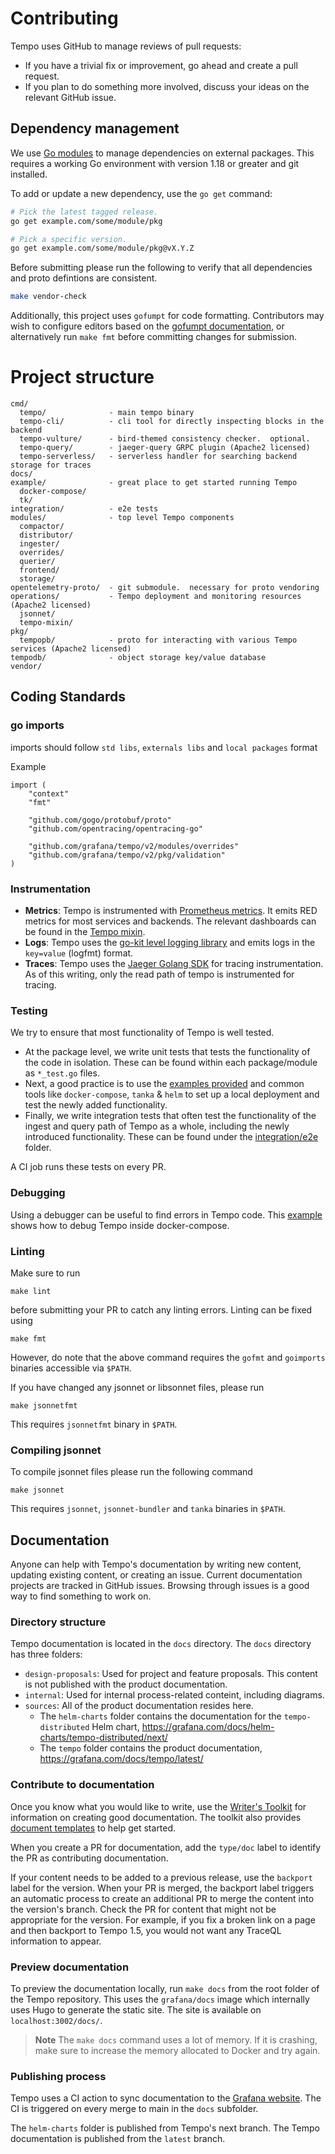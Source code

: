 # Contributing

Tempo uses GitHub to manage reviews of pull requests:

- If you have a trivial fix or improvement, go ahead and create a pull request.
- If you plan to do something more involved, discuss your ideas on the relevant GitHub issue.

## Dependency management

We use [Go modules](https://golang.org/cmd/go/#hdr-Modules__module_versions__and_more) to manage dependencies on external packages.
This requires a working Go environment with version 1.18 or greater and git installed.

To add or update a new dependency, use the `go get` command:

```bash
# Pick the latest tagged release.
go get example.com/some/module/pkg

# Pick a specific version.
go get example.com/some/module/pkg@vX.Y.Z
```

Before submitting please run the following to verify that all dependencies and proto defintions are consistent.

```bash
make vendor-check
```

Additionally, this project uses `gofumpt` for code formatting.  Contributors may wish to configure editors based on the [gofumpt documentation](https://github.com/mvdan/gofumpt), or alternatively run `make fmt` before committing changes for submission.

# Project structure

```
cmd/
  tempo/              - main tempo binary
  tempo-cli/          - cli tool for directly inspecting blocks in the backend
  tempo-vulture/      - bird-themed consistency checker.  optional.
  tempo-query/        - jaeger-query GRPC plugin (Apache2 licensed)
  tempo-serverless/   - serverless handler for searching backend storage for traces
docs/
example/              - great place to get started running Tempo
  docker-compose/
  tk/
integration/          - e2e tests
modules/              - top level Tempo components
  compactor/
  distributor/
  ingester/
  overrides/
  querier/
  frontend/
  storage/
opentelemetry-proto/  - git submodule.  necessary for proto vendoring
operations/           - Tempo deployment and monitoring resources (Apache2 licensed)
  jsonnet/
  tempo-mixin/
pkg/
  tempopb/            - proto for interacting with various Tempo services (Apache2 licensed)
tempodb/              - object storage key/value database
vendor/
```

## Coding Standards

### go imports

imports should follow `std libs`, `externals libs` and `local packages` format

Example

```
import (
	"context"
	"fmt"

	"github.com/gogo/protobuf/proto"
	"github.com/opentracing/opentracing-go"

	"github.com/grafana/tempo/v2/modules/overrides"
	"github.com/grafana/tempo/v2/pkg/validation"
)

```

### Instrumentation

- **Metrics**: Tempo is instrumented with [Prometheus metrics](https://prometheus.io/). It emits RED metrics for most
  services and backends. The relevant dashboards can be found in the [Tempo mixin](operations/tempo-mixin).
- **Logs**: Tempo uses the [go-kit level logging library](https://pkg.go.dev/github.com/go-kit/kit/log/level) and emits
  logs in the `key=value` (logfmt) format.
- **Traces**: Tempo uses the [Jaeger Golang SDK](https://github.com/jaegertracing/jaeger-client-go) for tracing instrumentation.
  As of this writing, only the read path of tempo is instrumented for tracing.

### Testing

We try to ensure that most functionality of Tempo is well tested.

- At the package level, we write unit tests that tests the functionality of the code in isolation.
  These can be found within each package/module as `*_test.go` files.
- Next, a good practice is to use the [examples provided](example) and common tools like `docker-compose`, `tanka` &
  `helm` to set up a local deployment and test the newly added functionality.
- Finally, we write integration tests that often test the functionality of the ingest and query path of Tempo as a
  whole, including the newly introduced functionality. These can be found under the [integration/e2e](integration/e2e)
  folder.

A CI job runs these tests on every PR.

### Debugging

Using a debugger can be useful to find errors in Tempo code. This [example](./example/docker-compose/debug)
shows how to debug Tempo inside docker-compose.

### Linting

Make sure to run

```
make lint
```

before submitting your PR to catch any linting errors. Linting can be fixed using

```
make fmt
```

However, do note that the above command requires the `gofmt` and `goimports` binaries accessible via `$PATH`.

If you have changed any jsonnet or libsonnet files, please run

```
make jsonnetfmt
```

This requires `jsonnetfmt` binary in `$PATH`.

### Compiling jsonnet

To compile jsonnet files please run the following command

```
make jsonnet
```

This requires `jsonnet`, `jsonnet-bundler` and `tanka` binaries in `$PATH`.

## Documentation

Anyone can help with Tempo's documentation by writing new content, updating existing content, or creating an issue.
Current documentation projects are tracked in GitHub issues. Browsing through issues is a good way to find something to work on.

### Directory structure

Tempo documentation is located in the `docs` directory. The `docs` directory has three folders:

- `design-proposals`: Used for project and feature proposals. This content is not published with the product documentation.
- `internal`: Used for internal process-related conteint, including diagrams.
- `sources`: All of the product documentation resides here.
  - The `helm-charts` folder contains the documentation for the `tempo-distributed` Helm chart, https://grafana.com/docs/helm-charts/tempo-distributed/next/
  - The `tempo` folder contains the product documentation, https://grafana.com/docs/tempo/latest/

### Contribute to documentation

Once you know what you would like to write, use the [Writer's Toolkit](https://grafana.com/docs/writers-toolkit/writing-guide/contribute-documentation/) for information on creating good documentation.
The toolkit also provides [document templates](https://github.com/grafana/writers-toolkit/tree/main/docs/static/templates) to help get started.

When you create a PR for documentation, add the `type/doc` label to identify the PR as contributing documentation.

If your content needs to be added to a previous release, use the `backport` label for the version. When your PR is merged, the backport label triggers an automatic process to create an additional PR to merge the content into the version's branch. Check the PR for content that might not be appropriate for the version. For example, if you fix a broken link on a page and then backport to Tempo 1.5, you would not want any TraceQL information to appear.

### Preview documentation

To preview the documentation locally, run `make docs` from the root folder of the Tempo repository. This uses
the `grafana/docs` image which internally uses Hugo to generate the static site. The site is available on `localhost:3002/docs/`.

> **Note** The `make docs` command uses a lot of memory. If it is crashing, make sure to increase the memory allocated to Docker
> and try again.

### Publishing process

Tempo uses a CI action to sync documentation to the [Grafana website](https://grafana.com/docs/tempo/latest). The CI is
triggered on every merge to main in the `docs` subfolder.

The `helm-charts` folder is published from Tempo's next branch. The Tempo documentation is published from the `latest` branch.
